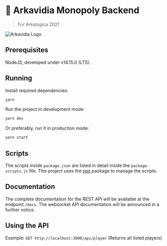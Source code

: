 # 🌵 Arkavidia Monopoly Backend
> For Arkalogica 2021

![Arkavidia Logo](https://www.arkavidia.id/img/logo-horizontal.svg)

## Prerequisites

NodeJS, developed under v14.15.0 (LTS).

## Running

Install required dependencies:
```bash
yarn
```

Run the project in development mode:
```bash
yarn dev
```

Or preferably, run it in production mode:
```bash
yarn start
```
## Scripts

The scripts inside `package.json` are listed in detail inside the `package-scripts.js` file. This project uses the [nps](https://www.npmjs.com/package/nps) package to manage the scripts.

## Documentation

The complete documentation for the REST API will be available at the endpoint `/docs`. The websocket API documentation will be announced in a further notice.

## Using the API

Example:
`GET http://localhost:3000/api/player` (Returns all listed players)

